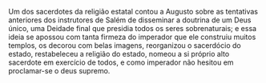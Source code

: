 ﻿Um dos sacerdotes da religião estatal contou a Augusto sobre as tentativas anteriores dos instrutores de Salém de disseminar a doutrina de um Deus único, uma Deidade final que presidia todos os seres sobrenaturais; e essa ideia se apossou com tanta firmeza do imperador que ele construiu muitos templos, os decorou com belas imagens, reorganizou o sacerdócio do estado, restabeleceu a religião do estado, nomeou a si próprio alto sacerdote em exercício de todos, e como imperador não hesitou em proclamar-se o deus supremo.